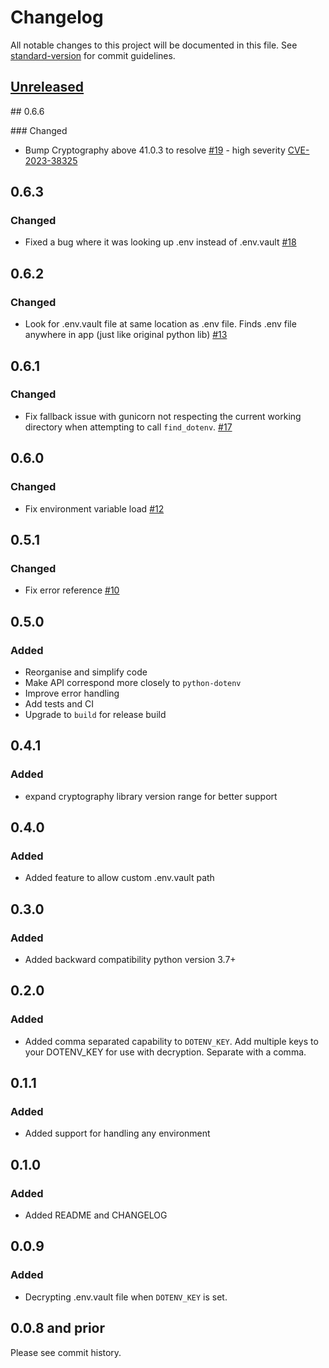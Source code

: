 # Changelog

All notable changes to this project will be documented in this file. See [standard-version](https://github.com/conventional-changelog/standard-version) for commit guidelines.

## [Unreleased](https://github.com/dotenv-org/python-dotenv-vault/compare/v0.6.4...master)

## 0.6.6

### Changed

- Bump Cryptography above 41.0.3 to resolve [#19](https://github.com/dotenv-org/python-dotenv-vault/issues/19) - high severity [CVE-2023-38325](https://nvd.nist.gov/vuln/detail/CVE-2023-38325)

## 0.6.3

### Changed

- Fixed a bug where it was looking up .env instead of .env.vault [#18](https://github.com/dotenv-org/python-dotenv-vault/pull/18)

## 0.6.2

### Changed

- Look for .env.vault file at same location as .env file. Finds .env file anywhere in app (just like original python lib) [#13](https://github.com/dotenv-org/python-dotenv-vault/pull/13)

## 0.6.1

### Changed

- Fix fallback issue with gunicorn not respecting the current working directory when attempting to call `find_dotenv`. [#17](https://github.com/dotenv-org/python-dotenv-vault/pull/17)

## 0.6.0

### Changed

- Fix environment variable load [#12](https://github.com/dotenv-org/python-dotenv-vault/pull/12)

## 0.5.1

### Changed

- Fix error reference [#10](https://github.com/dotenv-org/python-dotenv-vault/pull/10)

## 0.5.0

### Added

- Reorganise and simplify code
- Make API correspond more closely to `python-dotenv`
- Improve error handling
- Add tests and CI
- Upgrade to `build` for release build
 
## 0.4.1

### Added

- expand cryptography library version range for better support

## 0.4.0

### Added

- Added feature to allow custom .env.vault path

## 0.3.0

### Added

- Added backward compatibility python version 3.7+

## 0.2.0

### Added

- Added comma separated capability to `DOTENV_KEY`. Add multiple keys to your DOTENV_KEY for use with decryption. Separate with a comma.

## 0.1.1

### Added

- Added support for handling any environment

## 0.1.0

### Added

- Added README and CHANGELOG

## 0.0.9

### Added

- Decrypting .env.vault file when `DOTENV_KEY` is set.

## 0.0.8 and prior

Please see commit history.
